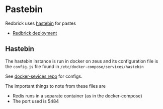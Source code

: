 # Pastebin

Redbrick uses [hastebin](https://github.com/seejohnrun/haste-server) for pastes
- [Redbrick deployment](https://paste.redbrick.dcu.ie)

## Hastebin

The hastebin instance is run in docker on zeus and its configuration file is the
`config.js` file found in `/etc/docker-compose/services/hastebin`

See
[docker-sevices repo](https://github.com/redbrickCmt/docker-compose-services)
for configs.

The important things to note from these files are

- Redis runs in a separate container (as in the docker-compose)
- The port used is 5484
